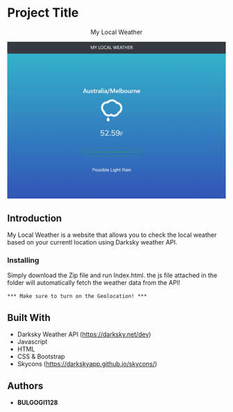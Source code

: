 # Project Title

<center>My Local Weather</center>

![alt text](https://github.com/bulgogi1128/my-local-weather/blob/master/myweather.jpg)

## Introduction

My Local Weather is a website that allows you to check the local weather based on your currentl location using Darksky weather API.  


### Installing

Simply download the Zip file and run Index.html. the js file attached in the folder will automatically fetch the weather data from the API!

```
*** Make sure to turn on the Geolocation! ***
```


## Built With

* Darksky Weather API (https://darksky.net/dev)
* Javascript
* HTML
* CSS & Bootstrap
* Skycons (https://darkskyapp.github.io/skycons/)



## Authors

* **BULGOGI1128** 
